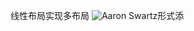 线性布局实现多布局
![Aaron Swartz](https://ss3.bdstatic.com/70cFv8Sh_Q1YnxGkpoWK1HF6hhy/it/u=1354592590,1762022981&fm=11&gp=0.jpg)形式添